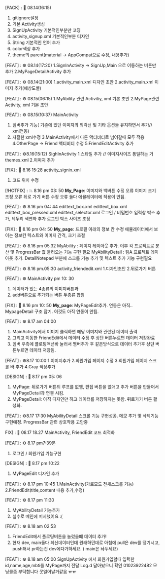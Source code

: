 [PACK] : 🎁 08.14(16:15)
1. gitignore설정
2. 기본 Activity생성
3. SignUpActivity 기본적인부분만 코딩
4. activity_signup.xml 기본적인부분 디자인
5. String 기본적인 언어 추가
6. color색상 추가
7. theme의 parent(material -> AppCompat으로 수정, 내용추가)
 
[FEAT] : ⚙️ 08.14(17:20)
1.SignInActivity -> SignUp,Main 으로 이동하는 버튼만 추가
2.MyPageDetailActivity 추가

[FEAT] : ⚙️ 08.14(21:00)
1.activity_main.xml 디자인 초안
2.activity_main.xml 이미지 추가(해상도별)

[FEAT] : ⚙️ 08.15(06:15)
1.MyAbility 관련 Activitiy, xml 기본 초안
2.MyPage관련 Activity, xml 기본 초안

[FEAT] : ⚙️ 08.15(10:37)
MainActivity
1. 멤버추가 기능( 기존에 있던 이미지의 외각선 및 기타 옵션들 유지하면서 추가// xml연동)
2. 자잘한 xml수정
3.MainActivity에서 다른 액티비티로 넘어갈때 모두 적용
4.OtherPage -> Friend 액티비티 수정
5.FriendEditActivity 추가

[FEAT] : ⚙️8.16(15:12)
SighInActivity 
 1.스타일 추가 // 이미지사이즈 통일하는 거 themes.xml
 2.이미지 추가

 [FIX] : 🔧 8.16 15:28
 activity_signin.xml
 1. 코드 위치 수정

[!HOTFIX] : 💥 8.16 pm 03: 50 
**My_Page**: 이미지와 백버튼 수정 오류
이미지 크기 조정 오류
뒤로 가기 버튼 수정 오류
둘다 에뮬레이터에 적용이 안됨.

[FEAT] : ⚙️ 8.16 pm 04: 44
edittext_box.xml
edittext_box.xml
edittext_box_pressed.xml
edittext_selector.xml
로그인 / 비밀번호 입력창 박스 추가, 테두리 색변화 추가
로그인 박스 사이즈 조정

[FIX] : 🔧 8.16 pm 04: 50 
**My_page**: 프로필 아래의 정보 칸 수정 
에뮬레이터에서 보이는 정보칸 텍스트와 이미지 간격, 크기 조절

[FEAT] : ⚙️ 8.16 pm 05.32
MyAbility : 페이지 레이아웃 추가. 이후 각 프로젝트로 분산 및 ProgressBar 값 불러오는 기능 구현 필요
MyAbilityDetail : 팀A 프로젝트 레이아웃 추가. DetailNotepad 부분에 스크롤 기능 추가 및 텍스트 추가 기능 구현필요

[FEAT] : ⚙️ 8.16 pm.05:30
activity_friendedit.xml
1.디자인초안
2.뒤로가기 버튼

[FEAT] : ⚙️ MainActivity pm 10: 30
1. 데이터가 있는 4종류의 이미지버튼과
2. add버튼으로 추가되는 버튼 두종류 합침

[FIX] : 🔧  8.16 pm 10: 50 
**My_page**: MyPageEdit추가. 연동은 아직..
MypageDetail 구조 잡기. 이것도 아직 연동이 안됨.

[FEAT] : ⚙️ 8.17 am 04:00
1. MainActivity에서 이미지 클릭하면 해당 이미지와 관련된 데이터 출력
2. 그리고 이동한 FriendEdit에서 데이터 수정 후 상단 버튼누르면 데이터 저장완료
3. 멤버 우측에 플로팅액션바 눌러서 멤버추가 후 같은방식으로 데이터 추가후 상단 버튼누르면 데이터 저장됨.

[FEAT] : ⚙️8.17 10:00
1.이미지추가
2.회원가입 페이지 수정
3.회원가입 페이지 스크롤 바 추가
4.Gray 색상추가

[DESIGN] : 🎨 8.17 pm 05: 06
1. MyPage: 뒤로가기 버튼의 루프를 없앰, 편집 버튼을 없애고 추가 버튼을 만들어서 MyPageDetail과 연결 시킴.
2. MyPageDetail: 아직 디자인만 하고 데이터를 저장하지는 못함. 뒤로가기 버튼 활성화.

[FEAT] : ⚙️8.17 17:30
MyAbilityDetail 스크롤 기능 구현성공.  메모 추가 및 삭제기능 구현예정.  ProgressBar 관련 상호작용 고안중

FIX] : 🔧 08.17 18.27
MainActivity, FriendEdit 코드 최적화


[FEAT] : ⚙️ 8.17 pm7:39분
1. 로그인 / 회원가입 기능구현

[DESIGN] : 🎨 8.17 pm 10:22
1. MyPageEdit 디자인 추가

[FEAT] : ⚙️ 8.17 pm 10:45
1.MainActivity(가로모드 전체스크롤 기능)
2.FriendEdit(title,content 내용 추가,수정)

[FEAT] : ⚙️ 8.17 pm 11:30
1. MyAbilityDetail 기능추가
2. 실수로 메인에 머지했어요 :(

[FEAT] : ⚙️ 8.18 am 02:53
1. FriendEdit에서 플로팅버튼을 눌렀을떄 데이터 추가!
2. 현재 dev, main둘다 최신데이터인데 원래하던데로 아침에 pull은 dev를 땡기시고, push해서 pr하는건 dev에다가하세요. ( main은 놔두세요)

[FEAT] : ⚙️ 8.18 am 05:00
SignUpActivity 에서 회원가입할때 입력한 id,name,age,mbti를 MyPage까지 전달 Log.d 달아놨으니 확인
01023922482 모닝콜좀 부탁합니다 못일어날거같음 ㅠㅠ
